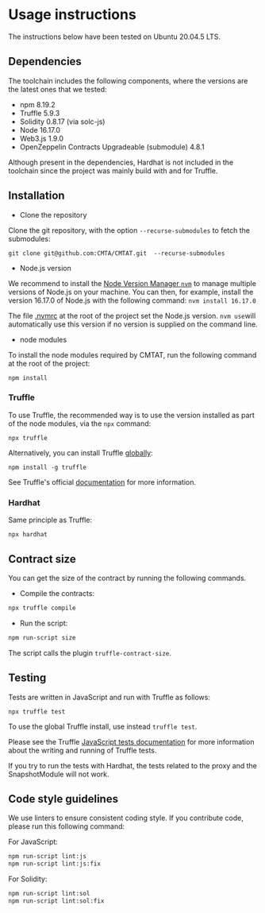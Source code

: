 # Usage instructions

The instructions below have been tested on Ubuntu 20.04.5 LTS.

## Dependencies

The toolchain includes the following components, where the versions
are the latest ones that we tested: 

- npm 8.19.2
- Truffle 5.9.3
- Solidity 0.8.17 (via solc-js)
- Node 16.17.0
- Web3.js 1.9.0
- OpenZeppelin Contracts Upgradeable (submodule) 4.8.1

Although present in the dependencies, Hardhat is not included in the toolchain since the project was mainly build with and for Truffle.

## Installation

- Clone the repository

Clone the git repository, with the option `--recurse-submodules` to fetch the submodules:

`git clone git@github.com:CMTA/CMTAT.git  --recurse-submodules`  

- Node.js version

We recommend to install the [Node Version Manager `nvm`](https://github.com/nvm-sh/nvm) to manage multiple versions of Node.js on your machine. You can then, for example, install the version 16.17.0 of Node.js with the following command: `nvm install 16.17.0`

The file [.nvmrc](../.nvmrc) at the root of the project set the Node.js version. `nvm use`will automatically use this version if no version is supplied on the command line.

- node modules

To install the node modules required by CMTAT, run the following command at the root of the project:

`npm install`

### Truffle

To use Truffle, the recommended way is to use the version installed as
part of the node modules, via the `npx` command:

`npx truffle`

Alternatively, you can install Truffle [globally](https://trufflesuite.com/docs/truffle/getting-started/installation/):

`npm install -g truffle` 

See Truffle's official [documentation](https://trufflesuite.com/docs/truffle/getting-started/installation/) for more information.

### Hardhat

Same principle as Truffle:

```
npx hardhat
```

## Contract size

You can get the size of the contract by running the following commands.

- Compile the contracts:

```bash
npx truffle compile
```

- Run the script:

```bash
npm run-script size
```

The script calls the plugin `truffle-contract-size`.


## Testing

Tests are written in JavaScript and run with Truffle as follows:

`npx truffle test`

To use the global Truffle install, use instead `truffle test`.

Please see the Truffle [JavaScript tests documentation](https://www.trufflesuite.com/docs/truffle/testing/writing-tests-in-javascript) for more information about the writing and running of Truffle tests.

If you try to run the tests with Hardhat, the tests related to the proxy and the SnapshotModule will not work.


## Code style guidelines

We use linters to ensure consistent coding style. If you contribute code, please run this following command: 

For JavaScript:
```bash
npm run-script lint:js 
npm run-script lint:js:fix 
```

For Solidity:
```bash
npm run-script lint:sol  
npm run-script lint:sol:fix
```
